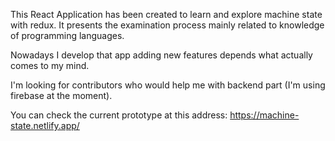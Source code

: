 This React Application has been created to learn and explore machine state with redux. 
It presents the examination process mainly related to knowledge of programming languages.

Nowadays I develop that app adding new features depends what actually comes to my mind.

I'm looking for contributors who would help me with backend part (I'm using firebase at the moment).

You can check the current prototype at this address:
https://machine-state.netlify.app/
